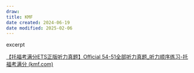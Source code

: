 ```yaml
---
draw:
title: KMF
date created: 2024-06-19
date modified: 2025-02-06
---
```


excerpt

<!-- more -->

[【托福考满分ETS正版听力真题】Official 54-51全部听力真题_听力顺序练习-托福考满分 (kmf.com)](https://toefl.kmf.com/listen/ets/new-order/0)
